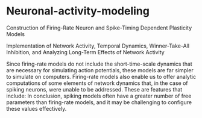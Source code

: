 # Neuronal-activity-modeling
Construction of Firing-Rate Neuron and Spike-Timing Dependent Plasticity Models

Implementation of Network Activity, Temporal Dynamics, Winner-Take-All Inhibition, and Analyzing Long-Term Effects of Network Activity

Since firing-rate models do not include the short-time-scale dynamics that are necessary for simulating action potentials, these models are far simpler to simulate on computers. Firing-rate models also enable us to offer analytic computations of some elements of network dynamics that, in the case of spiking neurons, were unable to be addressed. These are features that include: In conclusion, spiking models often have a greater number of free parameters than firing-rate models, and it may be challenging to configure these values effectively.

